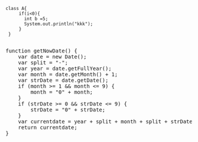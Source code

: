     class A{
         if(i<0){
           int b =5;
           System.out.println("kkk");
         }
     }
<pre class="prettyprint lang-javascript">  
function getNowDate() {
    var date = new Date();
    var split = "-";
    var year = date.getFullYear();
    var month = date.getMonth() + 1;
    var strDate = date.getDate();
    if (month >= 1 && month <= 9) {
        month = "0" + month;
    }
    if (strDate >= 0 && strDate <= 9) {
        strDate = "0" + strDate;
    }
    var currentdate = year + split + month + split + strDate;
    return currentdate;
}
</pre> 
